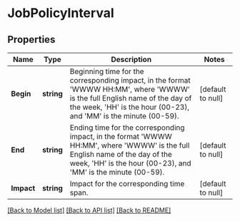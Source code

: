 # JobPolicyInterval

## Properties
Name | Type | Description | Notes
------------ | ------------- | ------------- | -------------
**Begin** | **string** | Beginning time for the corresponding impact, in the format &#39;WWWW HH:MM&#39;, where &#39;WWWW&#39; is the full English name of the day of the week, &#39;HH&#39; is the hour (00-23), and &#39;MM&#39; is the minute (00-59). | [default to null]
**End** | **string** | Ending time for the corresponding impact, in the format &#39;WWWW HH:MM&#39;, where &#39;WWWW&#39; is the full English name of the day of the week, &#39;HH&#39; is the hour (00-23), and &#39;MM&#39; is the minute (00-59). | [default to null]
**Impact** | **string** | Impact for the corresponding time span. | [default to null]

[[Back to Model list]](../README.md#documentation-for-models) [[Back to API list]](../README.md#documentation-for-api-endpoints) [[Back to README]](../README.md)


